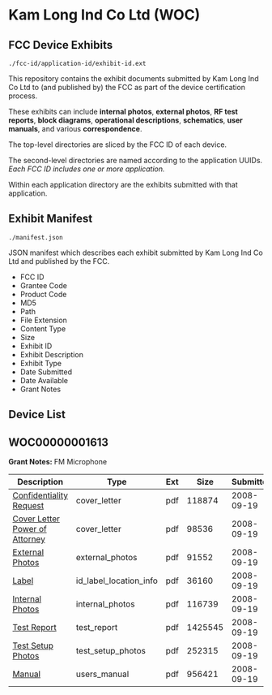 # Kam Long Ind Co Ltd (WOC)
## FCC Device Exhibits

```
./fcc-id/application-id/exhibit-id.ext
```

This repository contains the exhibit documents submitted by Kam Long Ind Co Ltd to (and published by) the FCC as part of the device certification process.

These exhibits can include **internal photos**, **external photos**, **RF test reports**, **block diagrams**, **operational descriptions**, **schematics**, **user manuals**, and various **correspondence**.

The top-level directories are sliced by the FCC ID of each device.

The second-level directories are named according to the application UUIDs. *Each FCC ID includes one or more application.*

Within each application directory are the exhibits submitted with that application. 

## Exhibit Manifest

```
./manifest.json
```

JSON manifest which describes each exhibit submitted by Kam Long Ind Co Ltd and published by the FCC.

- FCC ID
- Grantee Code
- Product Code
- MD5
- Path
- File Extension
- Content Type
- Size
- Exhibit ID
- Exhibit Description
- Exhibit Type
- Date Submitted
- Date Available
- Grant Notes

## Device List
## WOC00000001613
**Grant Notes:** FM Microphone

| Description | Type | Ext | Size | Submitted | Available |
| ----------- | ---- | --- | ---- | --------- | --------- |
| [Confidentiality Request](WOC00000001613/b9f761e5047c02b1da8f88870732d957/1003466.pdf) | cover_letter | pdf | 118874 | 2008-09-19 | 2008-09-19 |
| [Cover Letter Power of Attorney](WOC00000001613/b9f761e5047c02b1da8f88870732d957/1003467.pdf) | cover_letter | pdf | 98536 | 2008-09-19 | 2008-09-19 |
| [External Photos](WOC00000001613/b9f761e5047c02b1da8f88870732d957/1003453.pdf) | external_photos | pdf | 91552 | 2008-09-19 | 2008-09-19 |
| [Label](WOC00000001613/b9f761e5047c02b1da8f88870732d957/1003455.pdf) | id_label_location_info | pdf | 36160 | 2008-09-19 | 2008-09-19 |
| [Internal Photos](WOC00000001613/b9f761e5047c02b1da8f88870732d957/1003457.pdf) | internal_photos | pdf | 116739 | 2008-09-19 | 2008-09-19 |
| [Test Report](WOC00000001613/b9f761e5047c02b1da8f88870732d957/1003461.pdf) | test_report | pdf | 1425545 | 2008-09-19 | 2008-09-19 |
| [Test Setup Photos](WOC00000001613/b9f761e5047c02b1da8f88870732d957/1003462.pdf) | test_setup_photos | pdf | 252315 | 2008-09-19 | 2008-09-19 |
| [Manual](WOC00000001613/b9f761e5047c02b1da8f88870732d957/1003463.pdf) | users_manual | pdf | 956421 | 2008-09-19 | 2008-09-19 |
